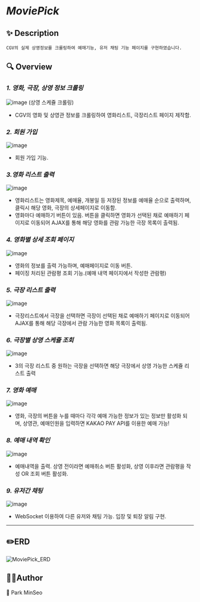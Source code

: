 # _MoviePick_
## ✨ Description
```
CGV의 실제 상영정보를 크롤링하여 예매기능, 유저 채팅 기능 페이지를 구현하였습니다.
```


## 🔍 Overview
### _1. 영화, 극장, 상영 정보 크롤링_
![image](https://github.com/MoongBan/MoviePick_sources/assets/122944951/b36841bb-7260-4bd3-b64c-2b5a063b940b) 
(상영 스케쥴 크롤링)
- CGV의 영화 및 상영관 정보를 크롤링하여 영화리스트, 극장리스트 페이지 제작함.




### _2. 회원 가입_
![image](https://github.com/MoongBan/MoviePick_sources/assets/122944951/91f1258d-3ed1-4c6f-9fba-b57d07dc0d14)
- 회원 가입 기능.
### _3.영화 리스트 출력_
![image](https://github.com/MoongBan/MoviePick_sources/assets/122944951/ff620b96-9154-41d6-929e-1bcbabfa5d07)
- 영화리스트는 영화제목, 예매율, 개봉일 등 저장된 정보를 예매율 순으로 출력하며, 클릭시 해당 영화, 극장의 상세페이지로 이동함. 
- 영화마다 예매하기 버튼이 있음. 버튼을 클릭하면 영화가 선택된 채로 예매하기 페이지로 이동되어 AJAX를 통해 해당 영화를 관람 가능한 극장 목록이 출력됨.
### _4. 영화별 상세 조회 페이지_
![image](https://github.com/MoongBan/MoviePick_sources/assets/122944951/b7ee78c9-0c1d-4f40-9a5c-cad2726abc5f)
- 영화의 정보를 출력 가능하며, 예매페이지로 이동 버튼.
- 페이징 처리된 관람평 조회 기능.(예매 내역 페이지에서 작성한 관람평)
### _5. 극장 리스트 출력_
![image](https://github.com/MoongBan/MoviePick_sources/assets/122944951/389dd055-d8ab-431f-9ece-2886d2491383)
- 극장리스트에서 극장을 선택하면 극장이 선택된 채로 예매하기 페이지로 이동되어 AJAX를 통해 해당 극장에서 관람 가능한 영화 목록이 출력됨.
### _6. 극장별 상영 스케쥴 조회_
![image](https://github.com/MoongBan/MoviePick_sources/assets/122944951/705441f4-ee83-4bc8-b050-166edf093640)
- 3의 극장 리스트 중 원하는 극장을 선택하면 해당 극장에서 상영 가능한 스케쥴 리스트 출력
### _7. 영화 예매_ 
![image](https://github.com/MoongBan/MoviePick_sources/assets/122944951/e3313a64-c6f6-40ab-bac6-5429117ca4e6)
- 영화, 극장의 버튼을 누를 때마다 각각 예매 가능한 정보가 있는 정보만 활성화 되며, 상영관, 예매인원을 입력하면 KAKAO PAY API를 이용한 예매 가능!

### _8. 예매 내역 확인_ 
![image](https://github.com/MoongBan/MoviePick_sources/assets/122944951/8ca13ccc-e621-4751-bb28-0f4afd0adcd1)
- 예매내역을 출력. 상영 전이라면 예매취소 버튼 활성화, 상영 이후라면 관람평을 작성 OR 조회 버튼 활성화. 

### _9. 유저간 채팅_
![image](https://github.com/MoongBan/MoviePick_sources/assets/122944951/d13d0765-2fc6-4d41-8c18-582342037a91)
- WebSocket 이용하여 다른 유저와 채팅 가능. 입장 및 퇴장 알림 구현.
--- 
## ✏️ERD
![MoviePick_ERD](https://github.com/MoongBan/MoviePick_sources/assets/122944951/428849e9-4ff6-4699-88d9-7bcfabc226c3)



## 🤼‍♂️Author
🐺 Park MinSeo





